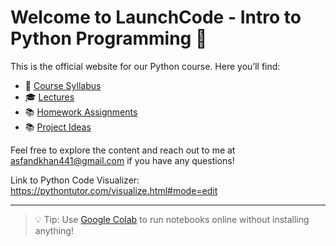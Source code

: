 # Welcome to LaunchCode - Intro to Python Programming 👋

This is the official website for our Python course. Here you’ll find:
- 🧾 [Course Syllabus](Syllabus.docx)
- 🎓 [Lectures](LaunchCodeLectures/)
- 📚 [Homework Assignments](LaunchCodeHomeworks/)
- 📚 [Project Ideas](ProjectIdeas.docx)
  
Feel free to explore the content and reach out to me at asfandkhan441@gmail.com if you have any questions!

Link to Python Code Visualizer: https://pythontutor.com/visualize.html#mode=edit

---

> 💡 Tip: Use [Google Colab](https://colab.research.google.com/) to run notebooks online without installing anything!

